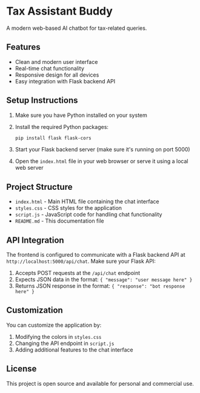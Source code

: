 # Tax Assistant Buddy

A modern web-based AI chatbot for tax-related queries.

## Features

- Clean and modern user interface
- Real-time chat functionality
- Responsive design for all devices
- Easy integration with Flask backend API

## Setup Instructions

1. Make sure you have Python installed on your system
2. Install the required Python packages:
   ```bash
   pip install flask flask-cors
   ```

3. Start your Flask backend server (make sure it's running on port 5000)
4. Open the `index.html` file in your web browser or serve it using a local web server

## Project Structure

- `index.html` - Main HTML file containing the chat interface
- `styles.css` - CSS styles for the application
- `script.js` - JavaScript code for handling chat functionality
- `README.md` - This documentation file

## API Integration

The frontend is configured to communicate with a Flask backend API at `http://localhost:5000/api/chat`. Make sure your Flask API:

1. Accepts POST requests at the `/api/chat` endpoint
2. Expects JSON data in the format: `{ "message": "user message here" }`
3. Returns JSON response in the format: `{ "response": "bot response here" }`

## Customization

You can customize the application by:

1. Modifying the colors in `styles.css`
2. Changing the API endpoint in `script.js`
3. Adding additional features to the chat interface

## License

This project is open source and available for personal and commercial use. 